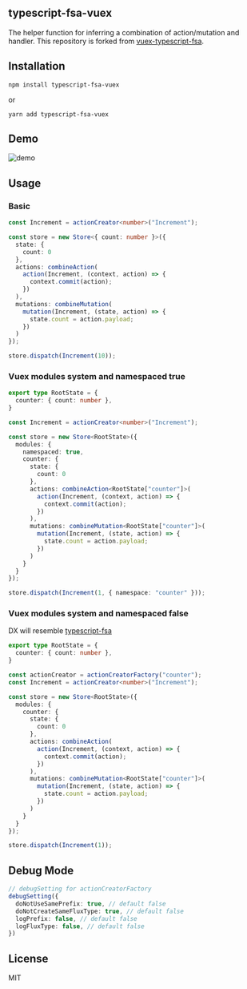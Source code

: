 typescript-fsa-vuex
---

The helper function for inferring a combination of action/mutation and handler.
This repository is forked from [vuex-typescript-fsa](https://github.com/sue71/vuex-typescript-fsa).

## Installation

```
npm install typescript-fsa-vuex
```

or

```
yarn add typescript-fsa-vuex
```

## Demo

![demo](https://github.com/sue71/vuex-typescript-fsa/blob/images/demo-01.gif)

## Usage

### Basic

```typescript
const Increment = actionCreator<number>("Increment");

const store = new Store<{ count: number }>({
  state: {
    count: 0
  },
  actions: combineAction(
    action(Increment, (context, action) => {
      context.commit(action);
    })
  ),
  mutations: combineMutation(
    mutation(Increment, (state, action) => {
      state.count = action.payload;
    })
  )
});

store.dispatch(Increment(10));
```

### Vuex modules system and namespaced true

```typescript
export type RootState = {
  counter: { count: number },
}

const Increment = actionCreator<number>("Increment");

const store = new Store<RootState>({
  modules: {
    namespaced: true,
    counter: {
      state: {
        count: 0
      },
      actions: combineAction<RootState["counter"]>(
        action(Increment, (context, action) => {
          context.commit(action);
        })
      ),
      mutations: combineMutation<RootState["counter"]>(
        mutation(Increment, (state, action) => {
          state.count = action.payload;
        })
      )
    }
  }
});

store.dispatch(Increment(1, { namespace: "counter" }));
```

### Vuex modules system and namespaced false
DX will resemble [typescript-fsa](https://github.com/aikoven/typescript-fsa)

```typescript
export type RootState = {
  counter: { count: number },
}

const actionCreator = actionCreatorFactory("counter");
const Increment = actionCreator<number>("Increment");

const store = new Store<RootState>({
  modules: {
    counter: {
      state: {
        count: 0
      },
      actions: combineAction(
        action(Increment, (context, action) => {
          context.commit(action);
        })
      ),
      mutations: combineMutation<RootState["counter"]>(
        mutation(Increment, (state, action) => {
          state.count = action.payload;
        })
      )
    }
  }
});

store.dispatch(Increment(1));
```

## Debug Mode

```typescript
// debugSetting for actionCreatorFactory
debugSetting({
  doNotUseSamePrefix: true, // default false
  doNotCreateSameFluxType: true, // default false
  logPrefix: false, // default false
  logFluxType: false, // default false
})
```


## License

MIT
